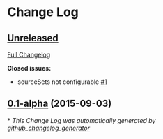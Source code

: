 # Change Log

## [Unreleased](https://github.com/gosu-lang/gradle-gosu-plugin/tree/HEAD)

[Full Changelog](https://github.com/gosu-lang/gradle-gosu-plugin/compare/0.1-alpha...HEAD)

**Closed issues:**

- sourceSets not configurable [\#1](https://github.com/gosu-lang/gradle-gosu-plugin/issues/1)

## [0.1-alpha](https://github.com/gosu-lang/gradle-gosu-plugin/tree/0.1-alpha) (2015-09-03)


\* *This Change Log was automatically generated by [github_changelog_generator](https://github.com/skywinder/Github-Changelog-Generator)*